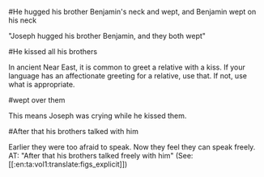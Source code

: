 #He hugged his brother Benjamin's neck and wept, and Benjamin wept on his neck

"Joseph hugged his brother Benjamin, and they both wept"

#He kissed all his brothers

In ancient Near East, it is common to greet a relative with a kiss. If your language has an affectionate greeting for a relative, use that. If not, use what is appropriate.

#wept over them

This means Joseph was crying while he kissed them.

#After that his brothers talked with him

Earlier they were too afraid to speak. Now they feel they can speak freely. AT: "After that his brothers talked freely with him" (See: [[:en:ta:vol1:translate:figs_explicit]])